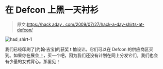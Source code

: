 # 在 Defcon 上黑一天衬衫

> 原文:[https://hack aday . com/2009/07/27/hack-a-day-shirts-at-defcon/](https://hackaday.com/2009/07/27/hack-a-day-shirts-at-defcon/)

![had_shirt-1](../Images/3d94241c19326b0f2470281db2dbc07f.png "had_shirt-1")

我们已经印刷了[约翰·吉宝]的获奖 t 恤设计。它们可以在 Defcon 的供应商区买到。如果你在展会上，买一个吧，因为我们还没有计划在网上分发它们。我们也会有少量的女式背心。那里见！